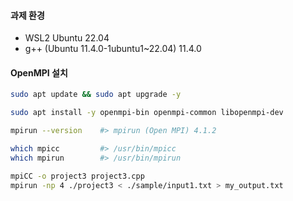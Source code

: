 #### 과제 환경
- WSL2 Ubuntu 22.04 
- g++ (Ubuntu 11.4.0-1ubuntu1~22.04) 11.4.0

#### OpenMPI 설치
```bash 
sudo apt update && sudo apt upgrade -y

sudo apt install -y openmpi-bin openmpi-common libopenmpi-dev

mpirun --version    #> mpirun (Open MPI) 4.1.2

which mpicc         #> /usr/bin/mpicc
which mpirun        #> /usr/bin/mpirun
```
```bash
mpiCC -o project3 project3.cpp
mpirun -np 4 ./project3 < ./sample/input1.txt > my_output.txt
```
